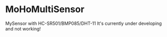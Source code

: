 # MoHoMultiSensor
MySensor with HC-SR501/BMP085/DHT-11
It's currently under developing and not working!
